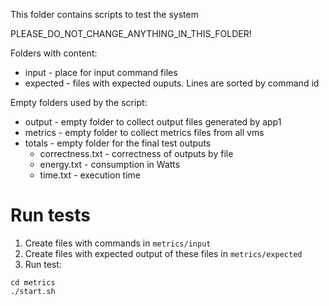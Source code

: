 This folder contains scripts to test the system

PLEASE_DO_NOT_CHANGE_ANYTHING_IN_THIS_FOLDER!

Folders with content:

- input - place for input command files
- expected - files with expected ouputs. Lines are sorted by command id


Empty folders used by the script:

- output - empty folder to collect output files generated by app1
- metrics - empty folder to collect metrics files from all vms
- totals - empty folder for the final test outputs
    - correctness.txt - correctness of outputs by file
    - energy.txt - consumption in Watts
    - time.txt - execution time

# Run tests
1. Create files with commands in ```metrics/input```
2. Create files with expected output of these files in ```metrics/expected```
3. Run test:

```
cd metrics
./start.sh
```
